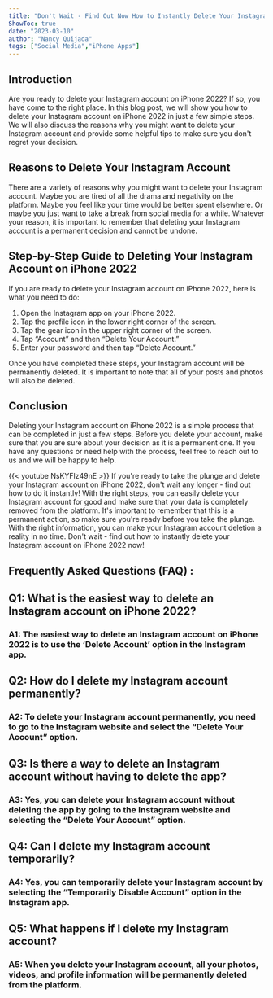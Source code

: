 ```yaml
---
title: "Don't Wait - Find Out Now How to Instantly Delete Your Instagram Account on iPhone 2022!"
ShowToc: true 
date: "2023-03-10"
author: "Nancy Quijada" 
tags: ["Social Media","iPhone Apps"]
---
```

## Introduction
Are you ready to delete your Instagram account on iPhone 2022? If so, you have come to the right place. In this blog post, we will show you how to delete your Instagram account on iPhone 2022 in just a few simple steps. We will also discuss the reasons why you might want to delete your Instagram account and provide some helpful tips to make sure you don't regret your decision.

## Reasons to Delete Your Instagram Account
There are a variety of reasons why you might want to delete your Instagram account. Maybe you are tired of all the drama and negativity on the platform. Maybe you feel like your time would be better spent elsewhere. Or maybe you just want to take a break from social media for a while. Whatever your reason, it is important to remember that deleting your Instagram account is a permanent decision and cannot be undone.

## Step-by-Step Guide to Deleting Your Instagram Account on iPhone 2022
If you are ready to delete your Instagram account on iPhone 2022, here is what you need to do:

1. Open the Instagram app on your iPhone 2022.
2. Tap the profile icon in the lower right corner of the screen.
3. Tap the gear icon in the upper right corner of the screen.
4. Tap “Account” and then “Delete Your Account.”
5. Enter your password and then tap “Delete Account.”

Once you have completed these steps, your Instagram account will be permanently deleted. It is important to note that all of your posts and photos will also be deleted.

## Conclusion
Deleting your Instagram account on iPhone 2022 is a simple process that can be completed in just a few steps. Before you delete your account, make sure that you are sure about your decision as it is a permanent one. If you have any questions or need help with the process, feel free to reach out to us and we will be happy to help.

{{< youtube NsKYFlz49nE >}} 
If you're ready to take the plunge and delete your Instagram account on iPhone 2022, don't wait any longer - find out how to do it instantly! With the right steps, you can easily delete your Instagram account for good and make sure that your data is completely removed from the platform. It's important to remember that this is a permanent action, so make sure you're ready before you take the plunge. With the right information, you can make your Instagram account deletion a reality in no time. Don't wait - find out how to instantly delete your Instagram account on iPhone 2022 now!

## Frequently Asked Questions (FAQ) :
<h2>Q1: What is the easiest way to delete an Instagram account on iPhone 2022?</h2>

<h3>A1: The easiest way to delete an Instagram account on iPhone 2022 is to use the ‘Delete Account’ option in the Instagram app.</h3>

<h2>Q2: How do I delete my Instagram account permanently?</h2>

<h3>A2: To delete your Instagram account permanently, you need to go to the Instagram website and select the “Delete Your Account” option.</h3>

<h2>Q3: Is there a way to delete an Instagram account without having to delete the app?</h2>

<h3>A3: Yes, you can delete your Instagram account without deleting the app by going to the Instagram website and selecting the “Delete Your Account” option.</h3>

<h2>Q4: Can I delete my Instagram account temporarily?</h2>

<h3>A4: Yes, you can temporarily delete your Instagram account by selecting the “Temporarily Disable Account” option in the Instagram app.</h3>

<h2>Q5: What happens if I delete my Instagram account?</h2>

<h3>A5: When you delete your Instagram account, all your photos, videos, and profile information will be permanently deleted from the platform.</h3>


